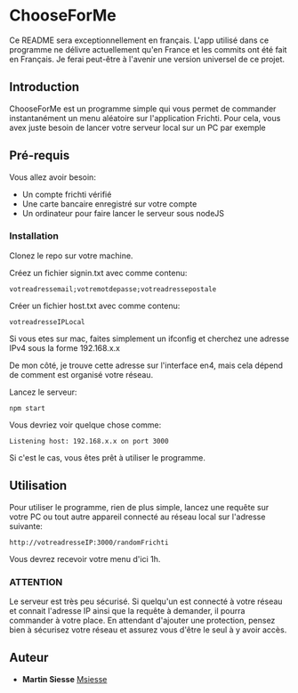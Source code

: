 # ChooseForMe

Ce README sera exceptionnellement en français. L'app utilisé dans ce programme ne délivre actuellement qu'en France et les commits ont été fait en Français.
Je ferai peut-être à l'avenir une version universel de ce projet.

## Introduction

ChooseForMe est un programme simple qui vous permet de commander instantanément un menu aléatoire sur l'application Frichti. Pour cela, vous avex juste besoin de
lancer votre serveur local sur un PC par exemple

## Pré-requis

Vous allez avoir besoin:
- Un compte frichti vérifié
- Une carte bancaire enregistré sur votre compte
- Un ordinateur pour faire lancer le serveur sous nodeJS

### Installation

Clonez le repo sur votre machine.

Créez un fichier signin.txt avec comme contenu:

```
votreadressemail;votremotdepasse;votreadressepostale
```

Créer un fichier host.txt avec comme contenu:

```
votreadresseIPLocal
```

Si vous etes sur mac, faites simplement un ifconfig et cherchez une adresse IPv4 sous la forme 192.168.x.x

De mon côté, je trouve cette adresse sur l'interface en4, mais cela dépend de comment est organisé votre réseau.


Lancez le serveur:
```
npm start
```

Vous devriez voir quelque chose comme:
```
Listening host: 192.168.x.x on port 3000
```

Si c'est le cas, vous êtes prêt à utiliser le programme.

## Utilisation

Pour utiliser le programme, rien de plus simple, lancez une requête sur votre PC ou tout autre appareil connecté au réseau local sur l'adresse suivante:
```
http://votreadresseIP:3000/randomFrichti
```

Vous devrez recevoir votre menu d'ici 1h.

### ATTENTION

Le serveur est très peu sécurisé. Si quelqu'un est connecté à votre réseau et connait l'adresse IP ainsi que la requête à demander, il pourra commander à votre place.
En attendant d'ajouter une protection, pensez bien à sécurisez votre réseau et assurez vous d'être le seul à y avoir accès.

## Auteur
* **Martin Siesse** [Msiesse](https://github.com/msiesse)
